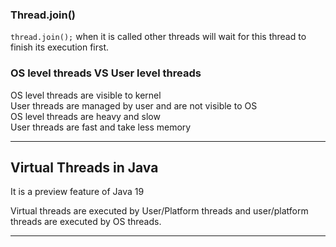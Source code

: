 ### Thread.join()

`thread.join();` 
when it is called other threads will wait for this thread to
finish its execution first.

### OS level threads VS User level threads

OS level threads are visible to kernel <br>
User threads are managed by user and are not visible to OS <br>
OS level threads are heavy and slow <br>
User threads are fast and take less memory

<hr>

## Virtual Threads in Java

It is a preview feature of Java 19

Virtual threads are executed by User/Platform threads and user/platform threads 
are executed by OS threads.

<hr>
